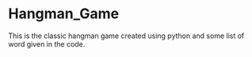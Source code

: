 # Hangman_Game
This is the classic hangman game created using python and some list of word given in the code.
